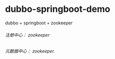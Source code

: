 # dubbo-springboot-demo
dubbo + springboot + zookeeper 
###### 注册中心： zookeeper
###### 元数据中心： zookeeper.
